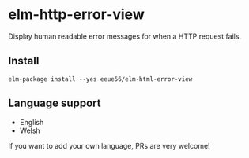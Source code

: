 # elm-http-error-view

Display human readable error messages for when a HTTP request fails.

## Install

```
elm-package install --yes eeue56/elm-html-error-view
```

## Language support

- English
- Welsh


If you want to add your own language, PRs are very welcome!
